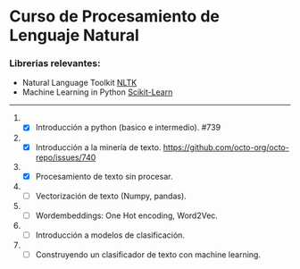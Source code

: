 # **Curso de Procesamiento de Lenguaje Natural**

### **Librerias relevantes:**
* Natural Language Toolkit [NLTK](https://www.nltk.org/)
* Machine Learning in Python [Scikit-Learn](https://scikit-learn.org/stable/)
---
1. - [x] Introducción a python (basico e intermedio). #739
2. - [x] Introducción a la minería de texto. https://github.com/octo-org/octo-repo/issues/740
3. - [x] Procesamiento de texto sin procesar.
4. - [ ] Vectorización de texto (Numpy, pandas).
5. - [ ] Wordembeddings: One Hot encoding, Word2Vec.
6. - [ ] Introducción a modelos de clasificación.
7. - [ ] Construyendo un clasificador de texto con machine learning.
